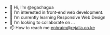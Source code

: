 - 👋 Hi, I’m @egachagua
- 👀 I’m interested in front-end web development.
- 🌱 I’m currently learning Responsive Web Design 
- 💞️ I’m looking to collaborate on ...
- 📫 How to reach me ephraim@rejalla.co.ke
